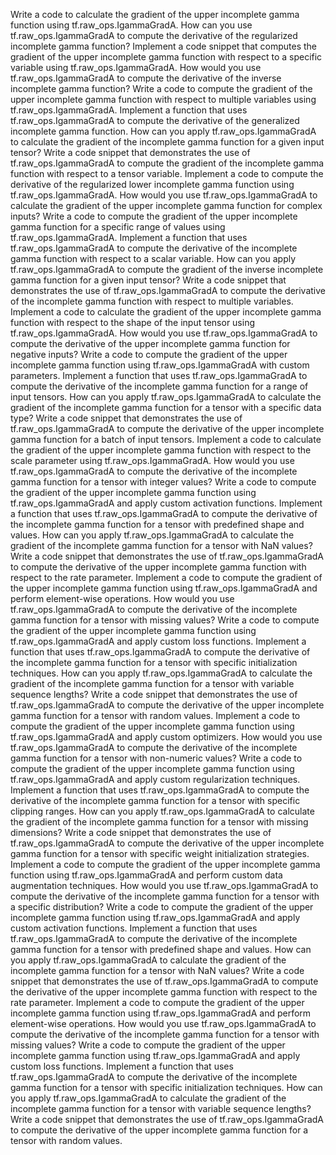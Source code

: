Write a code to calculate the gradient of the upper incomplete gamma function using tf.raw_ops.IgammaGradA.
How can you use tf.raw_ops.IgammaGradA to compute the derivative of the regularized incomplete gamma function?
Implement a code snippet that computes the gradient of the upper incomplete gamma function with respect to a specific variable using tf.raw_ops.IgammaGradA.
How would you use tf.raw_ops.IgammaGradA to compute the derivative of the inverse incomplete gamma function?
Write a code to compute the gradient of the upper incomplete gamma function with respect to multiple variables using tf.raw_ops.IgammaGradA.
Implement a function that uses tf.raw_ops.IgammaGradA to compute the derivative of the generalized incomplete gamma function.
How can you apply tf.raw_ops.IgammaGradA to calculate the gradient of the incomplete gamma function for a given input tensor?
Write a code snippet that demonstrates the use of tf.raw_ops.IgammaGradA to compute the gradient of the incomplete gamma function with respect to a tensor variable.
Implement a code to compute the derivative of the regularized lower incomplete gamma function using tf.raw_ops.IgammaGradA.
How would you use tf.raw_ops.IgammaGradA to calculate the gradient of the upper incomplete gamma function for complex inputs?
Write a code to compute the gradient of the upper incomplete gamma function for a specific range of values using tf.raw_ops.IgammaGradA.
Implement a function that uses tf.raw_ops.IgammaGradA to compute the derivative of the incomplete gamma function with respect to a scalar variable.
How can you apply tf.raw_ops.IgammaGradA to compute the gradient of the inverse incomplete gamma function for a given input tensor?
Write a code snippet that demonstrates the use of tf.raw_ops.IgammaGradA to compute the derivative of the incomplete gamma function with respect to multiple variables.
Implement a code to calculate the gradient of the upper incomplete gamma function with respect to the shape of the input tensor using tf.raw_ops.IgammaGradA.
How would you use tf.raw_ops.IgammaGradA to compute the derivative of the upper incomplete gamma function for negative inputs?
Write a code to compute the gradient of the upper incomplete gamma function using tf.raw_ops.IgammaGradA with custom parameters.
Implement a function that uses tf.raw_ops.IgammaGradA to compute the derivative of the incomplete gamma function for a range of input tensors.
How can you apply tf.raw_ops.IgammaGradA to calculate the gradient of the incomplete gamma function for a tensor with a specific data type?
Write a code snippet that demonstrates the use of tf.raw_ops.IgammaGradA to compute the derivative of the upper incomplete gamma function for a batch of input tensors.
Implement a code to calculate the gradient of the upper incomplete gamma function with respect to the scale parameter using tf.raw_ops.IgammaGradA.
How would you use tf.raw_ops.IgammaGradA to compute the derivative of the incomplete gamma function for a tensor with integer values?
Write a code to compute the gradient of the upper incomplete gamma function using tf.raw_ops.IgammaGradA and apply custom activation functions.
Implement a function that uses tf.raw_ops.IgammaGradA to compute the derivative of the incomplete gamma function for a tensor with predefined shape and values.
How can you apply tf.raw_ops.IgammaGradA to calculate the gradient of the incomplete gamma function for a tensor with NaN values?
Write a code snippet that demonstrates the use of tf.raw_ops.IgammaGradA to compute the derivative of the upper incomplete gamma function with respect to the rate parameter.
Implement a code to compute the gradient of the upper incomplete gamma function using tf.raw_ops.IgammaGradA and perform element-wise operations.
How would you use tf.raw_ops.IgammaGradA to compute the derivative of the incomplete gamma function for a tensor with missing values?
Write a code to compute the gradient of the upper incomplete gamma function using tf.raw_ops.IgammaGradA and apply custom loss functions.
Implement a function that uses tf.raw_ops.IgammaGradA to compute the derivative of the incomplete gamma function for a tensor with specific initialization techniques.
How can you apply tf.raw_ops.IgammaGradA to calculate the gradient of the incomplete gamma function for a tensor with variable sequence lengths?
Write a code snippet that demonstrates the use of tf.raw_ops.IgammaGradA to compute the derivative of the upper incomplete gamma function for a tensor with random values.
Implement a code to compute the gradient of the upper incomplete gamma function using tf.raw_ops.IgammaGradA and apply custom optimizers.
How would you use tf.raw_ops.IgammaGradA to compute the derivative of the incomplete gamma function for a tensor with non-numeric values?
Write a code to compute the gradient of the upper incomplete gamma function using tf.raw_ops.IgammaGradA and apply custom regularization techniques.
Implement a function that uses tf.raw_ops.IgammaGradA to compute the derivative of the incomplete gamma function for a tensor with specific clipping ranges.
How can you apply tf.raw_ops.IgammaGradA to calculate the gradient of the incomplete gamma function for a tensor with missing dimensions?
Write a code snippet that demonstrates the use of tf.raw_ops.IgammaGradA to compute the derivative of the upper incomplete gamma function for a tensor with specific weight initialization strategies.
Implement a code to compute the gradient of the upper incomplete gamma function using tf.raw_ops.IgammaGradA and perform custom data augmentation techniques.
How would you use tf.raw_ops.IgammaGradA to compute the derivative of the incomplete gamma function for a tensor with a specific distribution?
Write a code to compute the gradient of the upper incomplete gamma function using tf.raw_ops.IgammaGradA and apply custom activation functions.
Implement a function that uses tf.raw_ops.IgammaGradA to compute the derivative of the incomplete gamma function for a tensor with predefined shape and values.
How can you apply tf.raw_ops.IgammaGradA to calculate the gradient of the incomplete gamma function for a tensor with NaN values?
Write a code snippet that demonstrates the use of tf.raw_ops.IgammaGradA to compute the derivative of the upper incomplete gamma function with respect to the rate parameter.
Implement a code to compute the gradient of the upper incomplete gamma function using tf.raw_ops.IgammaGradA and perform element-wise operations.
How would you use tf.raw_ops.IgammaGradA to compute the derivative of the incomplete gamma function for a tensor with missing values?
Write a code to compute the gradient of the upper incomplete gamma function using tf.raw_ops.IgammaGradA and apply custom loss functions.
Implement a function that uses tf.raw_ops.IgammaGradA to compute the derivative of the incomplete gamma function for a tensor with specific initialization techniques.
How can you apply tf.raw_ops.IgammaGradA to calculate the gradient of the incomplete gamma function for a tensor with variable sequence lengths?
Write a code snippet that demonstrates the use of tf.raw_ops.IgammaGradA to compute the derivative of the upper incomplete gamma function for a tensor with random values.